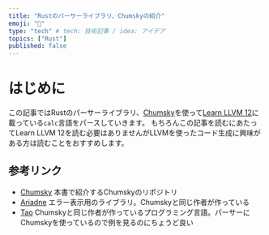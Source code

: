 ```yaml
---
title: "Rustのパーサーライブラリ、Chumskyの紹介"
emoji: "🦀"
type: "tech" # tech: 技術記事 / idea: アイデア
topics: ["Rust"]
published: false
---
```


# はじめに

この記事ではRustのパーサーライブラリ、[Chumsky](https://github.com/zesterer/chumsky)を使って[Learn LLVM 12](https://www.packtpub.com/product/learn-llvm-12/9781839213502)に載っている`calc`言語をパースしていきます。
もちろんこの記事を読むにあたってLearn LLVM 12を読む必要はありませんがLLVMを使ったコード生成に興味がある方は読むことをおすすめします。

## 参考リンク

* [Chumsky](https://github.com/zesterer/chumsky)
    本書で紹介するChumskyのリポジトリ
* [Ariadne](https://github.com/zesterer/ariadne)
    エラー表示用のライブラリ。Chumskyと同じ作者が作っている
* [Tao](https://github.com/zesterer/tao)
    Chumskyと同じ作者が作っているプログラミング言語。パーサーにChumskyを使っているので例を見るのにちょうど良い